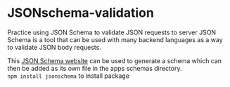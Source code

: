 # JSONschema-validation
Practice using JSON Schema to validate JSON requests to server
JSON Schema is a tool that can be used with many backend languages as a way to validate JSON body requests.

This [JSON Schema website](https://jsonschema.net/) can be used to generate a schema which can then be added as its own file in the apps schemas directory.   
`npm install jsonschema` to install package
